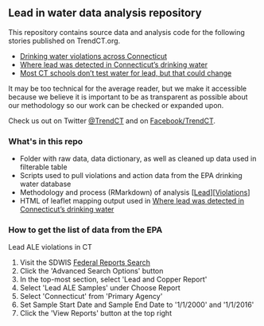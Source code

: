 
## Lead in water data analysis repository

This repository contains source data and analysis code for the following stories published on TrendCT.org. 

* [Drinking water violations across Connecticut](http://trendct.org/2016/04/06/drinking-water-violations-across-connecticut)
* [Where lead was detected in Connecticut’s drinking water](http://trendct.org/2016/04/04/where-lead-was-detected-in-connecticuts-drinking-water) 
* [Most CT schools don’t test water for lead, but that could change](http://ctmirror.org/2016/04/01/most-ct-schools-dont-test-water-for-lead-but-that-could-change)

It may be too technical for the average reader, but we make it accessible because we believe it is important to be as transparent as possible about our methodology so our work can be checked or expanded upon.

Check us out on Twitter [@TrendCT](http://www.trendct.org) and on [Facebook/TrendCT](https://www.facebook.com/trendct/).

### What's in this repo

* Folder with raw data, data dictionary, as well as cleaned up data used in filterable table
* Scripts used to pull violations and action data from the EPA drinking water database
* Methodology and process (RMarkdown) of analysis [[Lead](http://trendct.github.io/data/2016/03/lead-analysis/elevated_lead_levels.html)][[Violations](http://trendct.github.io/data/2016/03/lead-analysis/violations.html)]
* HTML of leaflet mapping output used in [Where lead was detected in Connecticut’s drinking water](http://trendct.org/2016/04/04/where-lead-was-detected-in-connecticuts-drinking-water) 

### How to get the list of data from the EPA

Lead ALE violations in CT

1. Visit the SDWIS [Federal Reports Search](https://ofmpub.epa.gov/apex/sfdw/f?p=108:200:::NO)
2. Click the 'Advanced Search Options' button
3. In the top-most section, select 'Lead and Copper Report'
4. Select 'Lead ALE Samples' under Choose Report
5. Select 'Connecticut' from 'Primary Agency'
6. Set Sample Start Date and Sample End Date to '1/1/2000' and '1/1/2016'
7. Click the 'View Reports' button at the top right




